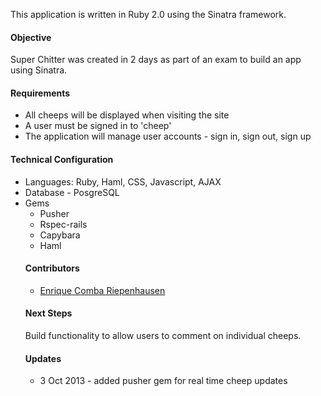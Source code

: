 This application is written in Ruby 2.0 using the Sinatra framework.
<h4>Objective</h4>
Super Chitter was created in 2 days as part of an exam to build an app using Sinatra.
<h4>Requirements</h4>
<ul>
<li>All cheeps will be displayed when visiting the site</li>
<li>A user must be signed in to 'cheep'</li>
<li>The application will manage user accounts - sign in, sign out, sign up</li> 
</ul>
<h4>Technical Configuration</h4>
<ul>
<li>Languages: Ruby, Haml, CSS, Javascript, AJAX</li>
<li>Database - PosgreSQL</li>
<li>Gems
  <ul>
  <li>Pusher</li>
  <li>Rspec-rails</li>
  <li>Capybara</li>
  <li>Haml</li>
</ul>
<h4>Contributors</h4>
<ul>
<li><a href="https://github.com/ecomba">Enrique Comba Riepenhausen</a>
</li>
</ul>
<h4>Next Steps</h4>
Build functionality to allow users to comment on individual cheeps.
<h4>Updates</h4><ul><li> 3 Oct 2013 - added pusher gem for real time cheep updates</li>
</ul>
